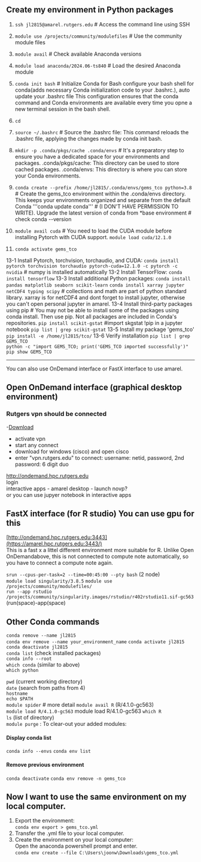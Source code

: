 ## Create my environment in Python packages

1. ```ssh jl2815@amarel.rutgers.edu```               # Access the command line using SSH
2. ```module use /projects/community/modulefiles```  # Use the community module files
3. ```module avail```                                # Check available Anaconda versions
4. ```module load anaconda/2024.06-ts840```          # Load the desired Anaconda module
5. ```conda init bash```                             # Initialize Conda for Bash
                                                 configure your bash shell for conda(adds necessary Conda initialization code to your .bashrc.), auto update your .bashrc file
                                                 This configuration ensures that the conda command and Conda environments are available every time you opne a new terminal session in the bash shell.
7. ```cd```
8. ```source ~/.bashrc```                            # Source the .bashrc file: This command reloads the .bashrc file, applying the changes made by conda init bash.
9. ```mkdir -p .conda/pkgs/cache .conda/envs```      # It's a preparatory step to ensure you have a dedicated space for your environments and packages.
                                                 .conda/pkgs/cache: This directory can be used to store cached packages.
                                                 .conda/envs: This directory is where you can store your Conda environments.
10. ```conda create --prefix /home/jl2815/.conda/envs/gems_tco python=3.8```
                                               # Create the gems_tco environment within the .conda/envs directory. This keeps your environments organized and separate from the default Conda
'''conda update conda'''                            # (I DON'T HAVE PERMISSION TO WRITE). Upgrade the latest version of conda from *base environment         # check conda --version

11. ```module avail cuda```                          # You need to load the CUDA module before installing Pytorch with CUDA support. 
    ```module load cuda/12.1.0```

12. ```conda activate gems_tco```

13-1 Install Pytorch, torchvision, torchaudio, and CUDA:
```conda install pytorch torchvision torchaudio pytorch-cuda=12.1.0 -c pytorch -c nvidia```   # numpy is installed automatically
13-2 Install TensorFlow:
```conda install tensorflow```
13-3 Install additional Python packages:
```conda install pandas matplotlib seaborn scikit-learn```
```conda install xarray jupyter netCDF4 typing scipy```           # collections and math are part of python standard library.
                                                                   xarray is for netCDF4 and dont forget to install jupyter, otherwise you can't open personal jupyter in amarel.
13-4 Install third-party packages using pip                      # You may not be able to install some of the packages using conda install. Then use pip. Not all packages are included in Conda's repositories.
```pip install scikit-gstat```                                  #import skgstat  !pip in a jupyter notebook
```pip list | grep scikit-gstat```
13-5 Install my package 'gems_tco'
```pip install -e /home/jl2815/tco/```
13-6 Verify installation
```pip list | grep GEMS_TCO```           
```python -c "import GEMS_TCO; print('GEMS_TCO imported successfully')"``` 
```pip show GEMS_TCO```

----------------------------------------------------------------------------------------------------------------------
You can also use OnDemand interface or FastX interface to use amarel.
     
## Open OnDemand interface (graphical desktop environment)

### Rutgers vpn should be connected 
-[Download](https://vpn1.rutgers.edu/+CSCOE+/logon.html#form_title_text)  
- activate vpn   
- start any connect
- download for windows (cisco) and open cisco
- enter "vpn.rutgers.edu" to connect: username: netid, password, 2nd password: 6 digit duo

http://ondemand.hpc.rutgers.edu     
login     
interactive apps - amarel desktop - launch novp?   
or you can use jupyer notebook in interactive apps   

## FastX interface (for R studio) You can use gpu for this

[http://ondemand.hpc.rutgers.edu:3443](https://amarel.hpc.rutgers.edu:3443/)   
This is a fast x a littel different environment more suitable for R. Unlike Open OnDemandabove, this is not connected to compute note automatically, so you have to connect a compute note again.   
  
```srun --cpus-per-task=2 --time=00:45:00 --pty bash```  (2 node)   
```module load singularity/3.8.5``` 
```module use /projects/community/modulefiles/```   
```run --app rstudio /projects/community/singularity.images/rstudio/r402rstudio11.sif-gc563```     (run(space)-app(space)   

## Other Conda commands
```conda remove --name jl2815```   
```conda env remove --name your_environment_name```
```conda activate jl2815```      
```conda deactivate jl2815```       
```conda list```  (check installed packages)   
```conda info --root```   
```which conda```    (similar to above)   
```which python```

```pwd``` (current working directory)   
```date``` (search from paths from 4)      
```hostname```       
```echo $PATH```       
```module spider```    # more detail
```module avail R```        (R/4.1.0-gc563)   
```module load R/4.1.0-gc563```               module load R/4.1.0-gc563
```which R```   
```ls``` (list of directory)       
```module purge```   : To clear-out your added modules:

#### Display conda list
```conda info --envs```
```conda env list```

#### Remove previous environment
```conda deactivate```
```conda env remove -n gems_tco```


## Now I want to use the same environment on my local computer.

1. Export the environment:          
```conda env export > gems_tco.yml```            
2. Transfer the .yml file to your local computer.        
3. Create the environment on your local computer:         
Open the anaconda powershell prompt and enter.            
```conda env create --file C:\Users\joonw\Downloads\gems_tco.yml```            



 










